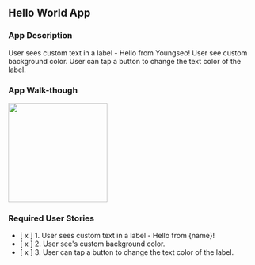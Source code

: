 ## Hello World App

### App Description
User sees custom text in a label - Hello from Youngseo!
User see custom background color.
User can tap a button to change the text color of the label.

### App Walk-though

<img src="https://i.imgur.com/LQjEiYq.gif" width=200><br>


### Required User Stories
- [ x ] 1. User sees custom text in a label - Hello from {name}!
- [ x ] 2. User see's custom background color.
- [ x ] 3. User can tap a button to change the text color of the label.
